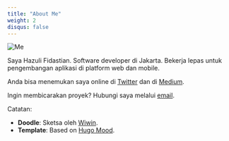 ```yaml
---
title: "About Me"
weight: 2
disqus: false
---
```


![Me](/images/me.png)

Saya Hazuli Fidastian. Software developer di Jakarta. Bekerja lepas untuk pengembangan aplikasi di platform web dan mobile.

Anda bisa menemukan saya online di [Twitter](https://twitter.com/hazulifidastian) dan di [Medium](https://medium.com/@HazuliFidastian).

Ingin membicarakan proyek? Hubungi saya melalui [email](mailto:hazulifidastian@live.com).

Catatan:

- **Doodle**: Sketsa oleh [Wiwin](https://medium.com/@inggilwindiarti).
- **Template**: Based on [Hugo Mood](https://github.com/hazulifidastian/hugo-mood-theme).
